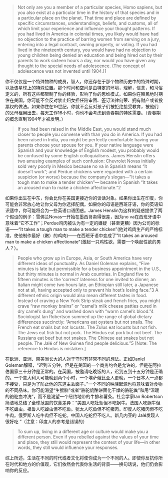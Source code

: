> Not only are you a member of a particular species, Homo sapiens, but you also exist at a particular time in the history of that  species and in a particular place on the planet. That time and place are defined by specific circumstances, understandings,  beliefs, and customs, all of which limit your experience and influence your thought patterns. If you had lived in America in  colonial times, you likely would have had no objection to the practice of barring women from serving on a jury, entering into a  legal contract, owning property, or voting. If you had lived in the nineteenth century, you would have had no objection to young  children being denied an education and being hired out by their parents to work sixteen hours a day, nor would you have given  any thought to the special needs of adolescence. \(The concept of adolescence was not invented until 1904.\)1

你不仅仅是一个特殊物种的成员，智人，你还存在于那个物种历史中的特殊时期，以及该星球上的特殊位置。那个时间和空间是由特定的环境，理解，信念，和习俗定义的，所有这些都限制了你的经验，影响了你的思维模式。如果你在殖民地时期住在美国，你可能不会反对禁止妇女担任陪审团、签订法律何荣、拥有财产或者投票权的做法。如果你住在19世纪，你就不会反对孩子们被拒绝接受教育，被他们的父母租用出去，每天工作16小时，你也不会考虑到青春期的特殊需要。（青春期的概念直到1904年才被发明。）

> If you had been raised in the Middle East, you would stand much closer to people you converse with than you do in America. If  you had been raised in India, you might be perfectly comfortable having your parents choose your spouse for you. If your  native language were Spanish and your knowledge of English modest, you probably would be confused by some English  colloquialisms. James Henslin offers two amusing examples of such confusion: Chevrolet Novas initially sold very poorly in Mexico because no va in Spanish means “it doesn’t work”; and Perdue chickens were regarded with a certain suspicion \(or  worse\) because the company’s slogan—”It takes a tough man to make a tender chicken”— became in Spanish “It takes an  aroused man to make a chicken affectionate.”2

如果你出生在中东，你会比你在美国更接近你的谈话对象。如果你出生在印度，你可能会非常放心地让你父母为你选择配偶。如果你的母语是西班牙语，你的英语知识适中，你可能将会为一些英语口语困惑。James Henslin为这样的疑惑提供了两个假设的例子：雪佛兰Novas一开始在墨西哥卖得很差，因为no va在西班牙语中意味着“它不工作”；Perdue鸡肉被认为有一定的嫌疑（甚至更糟）因为公司的标语——“It takes a tough man to make a tender chicken”\(他对鸡肉生产的严格标准，使他制作最好（嫩）的鸡肉\)——在西班牙语中变成了"It takes an aroused man to make a chicken affectionate"\(激起一只鸡性欲，需要一个唤起性欲的男人？）。

> People who grow up in Europe, Asia, or South America have very different ideas of punctuality. As Daniel Goleman explains,  “Five minutes is late but permissible for a business appointment in the U.S., but thirty minutes is normal in Arab countries. In  England five to fifteen minutes is the ‘correct’ lateness for one invited to dinner; an Italian might come two hours late, an  Ethiopian still later, a Japanese not at all, having accepted only to prevent his host’s losing face.”3 A different ethnic origin would  also mean different tastes in food. Instead of craving a New York Strip steak and french fries, you might crave “raw monkey brains” or “camel’s milk cheese patties cured in dry camel’s dung” and washed down with “warm camel’s blood.”4 Sociologist  Ian Robertson summed up the range of global dietary differences succinctly: “Americans eat oysters but not snails. The French  eat snails but not locusts. The Zulus eat locusts but not fish. The Jews eat fish but not pork. The Hindus eat pork but not beef.  The Russians eat beef but not snakes. The Chinese eat snakes but not people. The Jalé of New Guinea find people delicious.”5 \[Note: The reference to Hindus is mistaken.\]

在欧洲、亚洲、南美洲长大的人对于守时有非常不同的想法。正如Daniel Goleman解释，“迟到五分钟，但是在美国的一个商务约会是允许的，但是在阿拉伯国家三十分钟是正常的。在英国，被邀请吃晚饭的人，迟到五到十五分钟是正确的。一个意大利人可能晚到两个小时，一个埃萨俄比亚人更晚，一个日本人一点都不接受，只是为了防止他的东道主丢面子。”一个不同的种族起源也将意味着对食物的不同品味。你可能渴望“生猴脑”或者“骆驼奶酪饼固化干燥的骆驼粪”和用“温暖的骆驼血冲洗”，而不是渴望一个纽约地带的牛排和薯条。社会学家Ian Robertson简洁地总结了全球范围的饮食差异：“美国人吃牡蛎但不吃蜗牛。法国人吃蜗牛但不吃蝗虫。祖鲁人吃蝗虫但不吃鱼。犹太人吃鱼但不吃猪肉。印度人吃猪肉但不吃牛肉。俄罗斯人吃牛肉但不吃蛇。中国人吃蛇但不吃人。新几内亚的 Jalé发现人很好吃 ”（注意：印度人的参考是错误的）

> To sum up, living in a different age or culture would make you a different person. Even if you rebelled against the values of  your time and place, they still would represent the context of your life—in other words, they still would influence your  responses.

综上所述，生活在不同的时代或者文化将使你成为一个不同的人。即使你反抗你所在时代和地方的价值观，它们依然会代表你生活的背景——换句话说，他们仍会影响你的反应。

